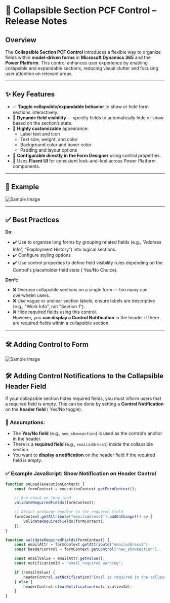 # 🧩 Collapsible Section PCF Control – Release Notes 

## Overview  
The **Collapsible Section PCF Control** introduces a  flexible way to organize fields within **model-driven forms** in **Microsoft Dynamics 365** and the **Power Platform**. This control enhances user experience by enabling collapsible and expandable sections, reducing visual clutter and focusing user attention on relevant areas.


---

## ✨ Key Features

- ✅ **Toggle collapsible/expandable behavior** to show or hide form sections interactively.
- 🧩 **Dynamic field visibility** — specify fields to automatically hide or show based on the section’s state.
- 🎨 **Highly customizable** appearance:
  - Label text and icon  
  - Text size, weight, and color  
  - Background color and hover color  
  - Padding and layout options  
- 📐 **Configurable directly in the Form Designer** using control properties.
- 🎨 Uses **Fluent UI** for consistent look-and-feel across Power Platform components.

---

## 🚀 Example
![Sample Image](https://github.com/deseyeh/CollapsibleSection/blob/main/assset/CollapsibleEx.gif)
 
---

## ✅ Best Practices

**Do:**
- ✔️ Use to organize long forms by grouping related fields (e.g., “Address Info”, “Employment History”) into logical sections.
- ✔️ Configure styling options
- ✔️ Use control properties to define field visibility rules depending on the Control's placeholder field state ( Yes/No Choice).

**Don’t:**
- ❌ Overuse collapsible sections on a single form — too many can overwhelm users.
- ❌ Use vague or unclear section labels; ensure labels are descriptive (e.g., "Work Info", not "Section 1").
- ❌ Hide required fields using this control.  
  However, you **can display a Control Notification** in the header if there are required fields within a collapsible section.

---

## 🛠️ Adding Control to Form
 
![Sample Image](https://github.com/deseyeh/CollapsibleSection/blob/main/assset/CollapsibleControl.gif)


## 🛠️ Adding Control Notifications to the Collapsible Header Field

If your collapsible section hides required fields, you must inform users that a required field is empty. This can be done by setting a **Control Notification** on the **header field** ( Yes/No toggle).

### 🔧 Assumptions:

- The **Yes/No field** (e.g., `new_showsection`) is used as the control’s anchor in the header.
- There is a **required field** (e.g., `emailaddress1`) inside the collapsible section.
- You want to **display a notification** on the header field if the required field is empty.

### ✅ Example JavaScript: Show Notification on Header Control

```javascript
function onLoad(executionContext) {
    const formContext = executionContext.getFormContext();

    // Run check on form load
    validateRequiredFields(formContext);

    // Attach onchange handler to the required field
    formContext.getAttribute("emailaddress1").addOnChange(() => {
        validateRequiredFields(formContext);
    });
}

function validateRequiredFields(formContext) {
    const emailAttr = formContext.getAttribute("emailaddress1");
    const headerControl = formContext.getControl("new_showsection");

    const emailValue = emailAttr.getValue();
    const notificationId = "email_required_warning";

    if (!emailValue) {
        headerControl.setNotification("Email is required in the collapsed section.", notificationId);
    } else {
        headerControl.clearNotification(notificationId);
    }
}
